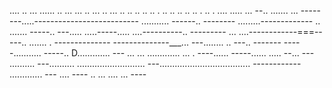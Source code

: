 .... .. ... ...... .. ... ... .. ... .. ... .. .. .. .. .. . .. .. .. .. .. . .. . .... 
..... ...
--.. .......
... --------.....--------------------------
........... ------.. --------
.........-------------
.. ....... -----.. 
---..... .....-----..... ....----------.. ---------
... ....------------===-----.. ....... . --------------
--------------___... ---........ .. ---.. -------
-----........... -----.. D............. ---
... ... ............. ... . ----...... -----...... ..... --... ---
.......... ---.......... 
........................... 
---.................................... ------------
............. ---
.... ----
.. 
... ....    ... ----
